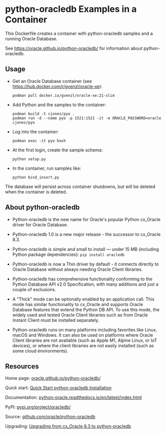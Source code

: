 # python-oracledb Examples in a Container

This Dockerfile creates a container with python-oracledb samples and a running
Oracle Database.

See https://oracle.github.io/python-oracledb/ for information about
python-oracledb.

## Usage

- Get an Oracle Database container (see
  https://hub.docker.com/r/gvenzl/oracle-xe):

  ```
  podman pull docker.io/gvenzl/oracle-xe:21-slim
  ```

- Add Python and the samples to the container:

  ```
  podman build -t cjones/pyo .
  podman run -d --name pyo -p 1521:1521 -it -e ORACLE_PASSWORD=oracle cjones/pyo
  ```

- Log into the container:

  ```
  podman exec -it pyo bash
  ```

- At the first login, create the sample schema:

  ```
  python setup.py
  ```

- In the container, run samples like:

  ```
  python bind_insert.py
  ```

The database will persist across container shutdowns, but will be deleted when
the container is deleted.

## About python-oracledb

- Python-oracledb is the new name for Oracle's popular Python cx_Oracle driver
  for Oracle Database.

- Python-oracledb 1.0 is a new major release - the successor to cx_Oracle 8.3.

- Python-oracledb is simple and small to install — under 15 MB (including
  Python package dependencies): `pip install oracledb`

- Python-oracledb is now a Thin driver by default - it connects directly to
  Oracle Database without always needing Oracle Client libraries.

- Python-oracledb has comprehensive functionality conforming to the Python
  Database API v2.0 Specification, with many additions and just a couple of
  exclusions.

- A "Thick" mode can be optionally enabled by an application call. This mode
  has similar functionality to cx_Oracle and supports Oracle Database features
  that extend the Python DB API. To use this mode, the widely used and tested
  Oracle Client libraries such as from Oracle Instant Client must be installed
  separately.

- Python-oracledb runs on many platforms including favorites like Linux, macOS
  and Windows. It can also be used on platforms where Oracle Client libraries
  are not available (such as Apple M1, Alpine Linux, or IoT devices), or where
  the client libraries are not easily installed (such as some cloud
  environments).

## Resources

Home page: [oracle.github.io/python-oracledb/](https://oracle.github.io/python-oracledb/)

Quick start: [Quick Start python-oracledb Installation](https://python-oracledb.readthedocs.io/en/latest/user_guide/installation.html#quick-start-python-oracledb-installation)

Documentation: [python-oracle.readthedocs.io/en/latest/index.html](https://python-oracle.readthedocs.io/en/latest/index.html)

PyPI: [pypi.org/project/oracledb/](https://pypi.org/project/oracledb/)

Source: [github.com/oracle/python-oracledb](https://github.com/oracle/python-oracledb)

Upgrading: [Upgrading from cx_Oracle 8.3 to python-oracledb](https://python-oracledb.readthedocs.io/en/latest/user_guide/appendix_c.html#upgrading-from-cx-oracle-8-3-to-python-oracledb)
